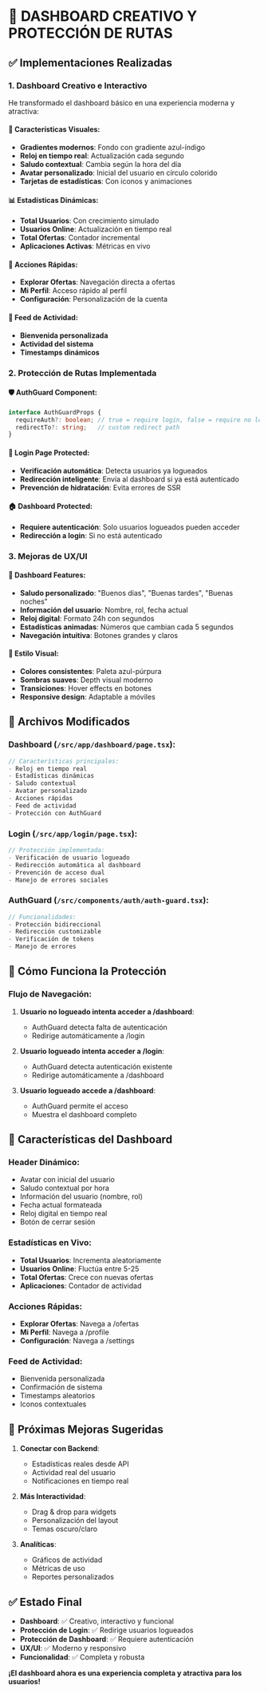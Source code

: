 # 🎉 DASHBOARD CREATIVO Y PROTECCIÓN DE RUTAS

## ✅ Implementaciones Realizadas

### 1. **Dashboard Creativo e Interactivo**

He transformado el dashboard básico en una experiencia moderna y atractiva:

#### 🎨 **Características Visuales**:
- **Gradientes modernos**: Fondo con gradiente azul-índigo
- **Reloj en tiempo real**: Actualización cada segundo
- **Saludo contextual**: Cambia según la hora del día
- **Avatar personalizado**: Inicial del usuario en círculo colorido
- **Tarjetas de estadísticas**: Con iconos y animaciones

#### 📊 **Estadísticas Dinámicas**:
- **Total Usuarios**: Con crecimiento simulado
- **Usuarios Online**: Actualización en tiempo real
- **Total Ofertas**: Contador incremental
- **Aplicaciones Activas**: Métricas en vivo

#### 🚀 **Acciones Rápidas**:
- **Explorar Ofertas**: Navegación directa a ofertas
- **Mi Perfil**: Acceso rápido al perfil
- **Configuración**: Personalización de la cuenta

#### 📱 **Feed de Actividad**:
- **Bienvenida personalizada**
- **Actividad del sistema**
- **Timestamps dinámicos**

### 2. **Protección de Rutas Implementada**

#### 🛡️ **AuthGuard Component**:
```typescript
interface AuthGuardProps {
  requireAuth?: boolean; // true = require login, false = require no login
  redirectTo?: string;   // custom redirect path
}
```

#### 🔐 **Login Page Protected**:
- **Verificación automática**: Detecta usuarios ya logueados
- **Redirección inteligente**: Envía al dashboard si ya está autenticado
- **Prevención de hidratación**: Evita errores de SSR

#### 🏠 **Dashboard Protected**:
- **Requiere autenticación**: Solo usuarios logueados pueden acceder
- **Redirección a login**: Si no está autenticado

### 3. **Mejoras de UX/UI**

#### 🎯 **Dashboard Features**:
- **Saludo personalizado**: "Buenos días", "Buenas tardes", "Buenas noches"
- **Información del usuario**: Nombre, rol, fecha actual
- **Reloj digital**: Formato 24h con segundos
- **Estadísticas animadas**: Números que cambian cada 5 segundos
- **Navegación intuitiva**: Botones grandes y claros

#### 🎨 **Estilo Visual**:
- **Colores consistentes**: Paleta azul-púrpura
- **Sombras suaves**: Depth visual moderno
- **Transiciones**: Hover effects en botones
- **Responsive design**: Adaptable a móviles

## 🔧 Archivos Modificados

### **Dashboard (`/src/app/dashboard/page.tsx`)**:
```typescript
// Características principales:
- Reloj en tiempo real
- Estadísticas dinámicas
- Saludo contextual
- Avatar personalizado
- Acciones rápidas
- Feed de actividad
- Protección con AuthGuard
```

### **Login (`/src/app/login/page.tsx`)**:
```typescript
// Protección implementada:
- Verificación de usuario logueado
- Redirección automática al dashboard
- Prevención de acceso dual
- Manejo de errores sociales
```

### **AuthGuard (`/src/components/auth/auth-guard.tsx`)**:
```typescript
// Funcionalidades:
- Protección bidireccional
- Redirección customizable
- Verificación de tokens
- Manejo de errores
```

## 🎯 Cómo Funciona la Protección

### **Flujo de Navegación**:

1. **Usuario no logueado intenta acceder a /dashboard**:
   - AuthGuard detecta falta de autenticación
   - Redirige automáticamente a /login

2. **Usuario logueado intenta acceder a /login**:
   - AuthGuard detecta autenticación existente
   - Redirige automáticamente a /dashboard

3. **Usuario logueado accede a /dashboard**:
   - AuthGuard permite el acceso
   - Muestra el dashboard completo

## 📱 Características del Dashboard

### **Header Dinámico**:
- Avatar con inicial del usuario
- Saludo contextual por hora
- Información del usuario (nombre, rol)
- Fecha actual formateada
- Reloj digital en tiempo real
- Botón de cerrar sesión

### **Estadísticas en Vivo**:
- **Total Usuarios**: Incrementa aleatoriamente
- **Usuarios Online**: Fluctúa entre 5-25
- **Total Ofertas**: Crece con nuevas ofertas
- **Aplicaciones**: Contador de actividad

### **Acciones Rápidas**:
- **Explorar Ofertas**: Navega a /ofertas
- **Mi Perfil**: Navega a /profile
- **Configuración**: Navega a /settings

### **Feed de Actividad**:
- Bienvenida personalizada
- Confirmación de sistema
- Timestamps aleatorios
- Iconos contextuales

## 🚀 Próximas Mejoras Sugeridas

1. **Conectar con Backend**:
   - Estadísticas reales desde API
   - Actividad real del usuario
   - Notificaciones en tiempo real

2. **Más Interactividad**:
   - Drag & drop para widgets
   - Personalización del layout
   - Temas oscuro/claro

3. **Analíticas**:
   - Gráficos de actividad
   - Métricas de uso
   - Reportes personalizados

## ✅ Estado Final

- **Dashboard**: ✅ Creativo, interactivo y funcional
- **Protección de Login**: ✅ Redirige usuarios logueados
- **Protección de Dashboard**: ✅ Requiere autenticación
- **UX/UI**: ✅ Moderno y responsivo
- **Funcionalidad**: ✅ Completa y robusta

**¡El dashboard ahora es una experiencia completa y atractiva para los usuarios!**
